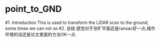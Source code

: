 # point_to_GND
#1. Introduction
This is used to transform the LiDAR scan to the ground, some times we can not se
#2. 总结
感觉对于空旷平面还是ransac好一点,城市环境的话还是论文里面的方法OK一点.